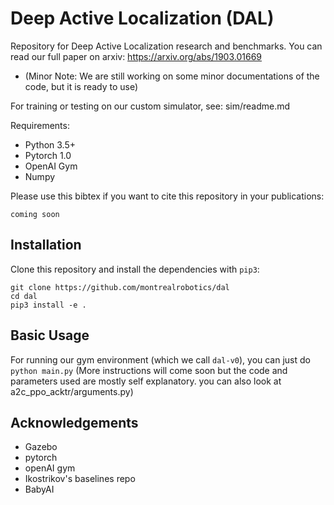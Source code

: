 # Deep Active Localization (DAL)
Repository for Deep Active Localization research and benchmarks. You can read our full paper on arxiv: https://arxiv.org/abs/1903.01669
- (Minor Note: We are still working on some minor documentations of the code, but it is ready to use)

For training or testing on our custom simulator, see: sim/readme.md

Requirements:
- Python 3.5+
- Pytorch 1.0
- OpenAI Gym
- Numpy

Please use this bibtex if you want to cite this repository in your publications:
```
coming soon
```

## Installation

Clone this repository and install the dependencies with `pip3`:

```
git clone https://github.com/montrealrobotics/dal
cd dal
pip3 install -e .
```

## Basic Usage
For running our gym environment (which we call `dal-v0`), you can just do `python main.py` (More instructions will come soon but the code and parameters used are mostly self explanatory. you can also look at a2c_ppo_acktr/arguments.py)

## Acknowledgements
- Gazebo
- pytorch
- openAI gym
- Ikostrikov's baselines repo
- BabyAI
